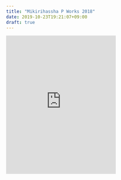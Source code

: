 ```yaml
---
title: "Mikirihassha P Works 2018"
date: 2019-10-23T19:21:07+09:00
draft: true
---
```


<iframe src="https://open.spotify.com/embed/album/0VAaCIU2posPukOSAI73kK" width="300" height="380" frameborder="0" allowtransparency="true" allow="encrypted-media"></iframe>
